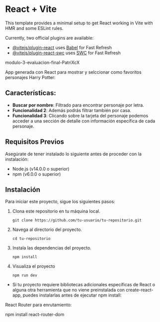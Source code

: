 # React + Vite

This template provides a minimal setup to get React working in Vite with HMR and some ESLint rules.

Currently, two official plugins are available:

- [@vitejs/plugin-react](https://github.com/vitejs/vite-plugin-react/blob/main/packages/plugin-react/README.md) uses [Babel](https://babeljs.io/) for Fast Refresh
- [@vitejs/plugin-react-swc](https://github.com/vitejs/vite-plugin-react-swc) uses [SWC](https://swc.rs/) for Fast Refresh

modulo-3-evaluacion-final-PatriXcX

App generada con React para mostrar y selccionar como favoritos personajes Harry Potter:

## Características:

- **Buscar por nombre**: Filtrado para encontrar personaje por letra.
- **Funcionalidad 2**: Además podrás filtrar también por casa.
- **Funcionalidad 3**: Clicando sobre la tarjeta del personaje podemos acceder a una sección de detalle con información específica de cada personaje.

## Requisitos Previos

Asegúrate de tener instalado lo siguiente antes de proceder con la instalación:

- Node.js (v14.0.0 o superior)
- npm (v6.0.0 o superior)

## Instalación

Para iniciar este proyecto, sigue los siguientes pasos:

1. Clona este repositorio en tu máquina local.
   ```VisualStudio terminal
   git clone https://github.com/tu-usuario/tu-repositorio.git
   ```
2. Navega al directorio del proyecto.
   ```VisualStudio terminal
   cd tu-repositorio
   ```
3. Instala las dependencias del proyecto.
   ```VisualStudio terminal
   npm install
   ```
4. Visualiza el proyecto
   ```
   npm run dev
   ```

- Si tu proyecto requiere bibliotecas adicionales específicas de React o alguna otra herramienta que no viene preinstalada con create-react-app, puedes instalarlas antes de ejecutar npm install:

React Router para enrutamiento:

npm install react-router-dom

```

```
